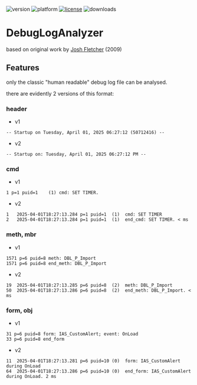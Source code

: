 ![version](https://img.shields.io/badge/version-20%2B-E23089)
![platform](https://img.shields.io/static/v1?label=platform&message=mac-intel%20|%20mac-arm%20|%20win-64&color=blue)
[![license](https://img.shields.io/github/license/miyako/DebugLogAnalyzer)](LICENSE)
![downloads](https://img.shields.io/github/downloads/miyako/DebugLogAnalyzer/total)

# DebugLogAnalyzer
based on original work by [Josh Fletcher](https://kb.4d.com/assetid=75926) (2009)

## Features

only the classic "human readable" debug log file can be analysed.

there are evidently 2 versions of this format:

### header

* v1
```
-- Startup on Tuesday, April 01, 2025 06:27:12 (50712416) --
```

* v2
```
-- Startup on: Tuesday, April 01, 2025 06:27:12 PM --
```

### cmd

* v1

```
1 p=1 puid=1 	(1) cmd: SET TIMER.
```

* v2

```
1	2025-04-01T18:27:13.284 p=1 puid=1	(1)  cmd: SET TIMER
2	2025-04-01T18:27:13.284 p=1 puid=1	(1)  end_cmd: SET TIMER. < ms
```

### meth, mbr

* v1

```
1571 p=6 puid=8 meth: DBL_P_Import
1571 p=6 puid=8 end_meth: DBL_P_Import
```

* v2

```
19	2025-04-01T18:27:13.285 p=6 puid=8	(2)  meth: DBL_P_Import
50	2025-04-01T18:27:13.286 p=6 puid=8	(2)  end_meth: DBL_P_Import. < ms
```

### form, obj

* v1

```
31 p=6 puid=8 form: IAS_CustomAlert; event: OnLoad
33 p=6 puid=8 end_form
```

* v2

```
11	2025-04-01T18:27:13.281 p=6 puid=10	(0)  form: IAS_CustomAlert during OnLoad
64	2025-04-01T18:27:13.286 p=6 puid=10	(0)  end_form: IAS_CustomAlert during OnLoad. 2 ms
``` 
